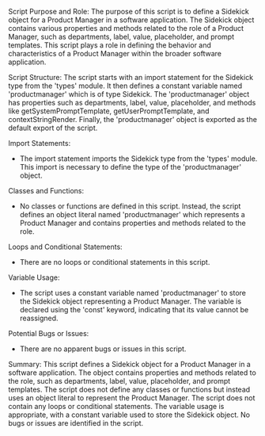 Script Purpose and Role:
The purpose of this script is to define a Sidekick object for a Product Manager in a software application. The Sidekick object contains various properties and methods related to the role of a Product Manager, such as departments, label, value, placeholder, and prompt templates. This script plays a role in defining the behavior and characteristics of a Product Manager within the broader software application.

Script Structure:
The script starts with an import statement for the Sidekick type from the 'types' module. It then defines a constant variable named 'productmanager' which is of type Sidekick. The 'productmanager' object has properties such as departments, label, value, placeholder, and methods like getSystemPromptTemplate, getUserPromptTemplate, and contextStringRender. Finally, the 'productmanager' object is exported as the default export of the script.

Import Statements:
- The import statement imports the Sidekick type from the 'types' module. This import is necessary to define the type of the 'productmanager' object.

Classes and Functions:
- No classes or functions are defined in this script. Instead, the script defines an object literal named 'productmanager' which represents a Product Manager and contains properties and methods related to the role.

Loops and Conditional Statements:
- There are no loops or conditional statements in this script.

Variable Usage:
- The script uses a constant variable named 'productmanager' to store the Sidekick object representing a Product Manager. The variable is declared using the 'const' keyword, indicating that its value cannot be reassigned.

Potential Bugs or Issues:
- There are no apparent bugs or issues in this script.

Summary:
This script defines a Sidekick object for a Product Manager in a software application. The object contains properties and methods related to the role, such as departments, label, value, placeholder, and prompt templates. The script does not define any classes or functions but instead uses an object literal to represent the Product Manager. The script does not contain any loops or conditional statements. The variable usage is appropriate, with a constant variable used to store the Sidekick object. No bugs or issues are identified in the script.